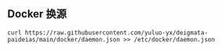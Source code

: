 ## Docker 换源

`curl https://raw.githubusercontent.com/yuluo-yx/deigmata-paideias/main/docker/daemon.json >> /etc/docker/daemon.json`
